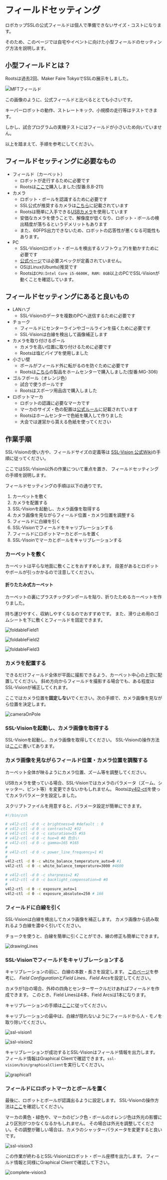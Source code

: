 # フィールドセッティング

ロボカップSSLの公式フィールドは個人で準備できないサイズ・コストになります。

そのため、このページでは自宅やイベントに向けた小型フィールドのセッティング方法を説明します。

## 小型フィールドとは？

Rootsは過去2回、Maker Faire TokyoでSSLの展示をしました。

![MFTフィールド](../img/roots/fieldSetting/MFT_Field.JPG)

この画像のように、公式フィールドと比べるととても小さいです。

キーパーロボットの動作、ストレートキック、小規模の走行等はテストできます。

しかし、試合プログラムの実機テストにはフィールドが小さいため向いていません。

以上を踏まえて、手順を参考にしてください。

## フィールドセッティングに必要なもの

- フィールド（カーペット）
  - ロボットが走行するために必要です
  - Rootsは[ここで](https://www.yuui.net/products/detail.php?product_id=1070071)購入しました(型番:B.B-211)
- カメラ
  - ロボット・ボールを認識するために必要です
  - SSL公式が推奨するカメラは[こちら](https://github.com/RoboCup-SSL/ssl-vision/wiki/requirements#firewire-camera-recommended-hardware)に記載されています
  - Rootsは簡単に入手できる[USBカメラ](http://buffalo.jp/product/multimedia/web-camera/bsw200m/)を使用しています
  - 安価なカメラを使うことで、解像度が低くなり、ロボット・ボールの検出精度が落ちるというデメリットもあります
  - また、60FPS出力できないため、ロボットの応答性が悪くなる可能性もあります。
- PC
  - SSL-Vision(ロボット・ボールを検出するソフトウェア)を動かすために必要です
  - [公式ページ](https://github.com/RoboCup-SSL/ssl-vision/wiki/requirements#hardware-requirements)では必要スペックが定義されていません。
  - OSはLinux(Ubuntu)推奨です
  - Rootsは`CPU:Intel Core i5-6600K, RAM: 8GB`以上のPCでSSL-Visionが動くことを確認しています。

## フィールドセッティングにあると良いもの

- LANハブ
  - SSL-Visionのデータを複数のPCへ送信するために必要です
- チョーク
  - フィールドにセンターラインやゴールラインを描くために必要です
  - SSL-Visionは白線を検出して画像補正します
- カメラを取り付けるポール
  - カメラを高い位置に取り付けるために必要です
  - Rootsは塩ビパイプを使用しました
- 小さい壁
  - ボールがフィールド外に転がるのを防ぐために必要です
  - Rootsは[こちら](http://www.moriyas.co.jp/product/hoso_konpo/kamikakou/edgeboard.html)の製品をホームセンターで購入しました(型番:MG-306)
- ゴルフボール（オレンジ色）
  - 試合で使うボールです
  - Rootsはスポーツ用品店で購入しました
- ロボットマーカ
  - ロボットの認識に必要なマーカです
  - マーカのサイズ・色の配置は[公式ルール](http://wiki.robocup.org/images/7/73/Small_Size_League_-_Rules_2018.pdf)に記載されています
  - Rootsはホームセンターで色紙を購入して作りました
  - 大会では運営から貰える色紙を使ってください

## 作業手順

SSL-Visionの使い方や、フィールドサイズの定義等は
[SSL-Vision 公式Wiki](https://github.com/RoboCup-SSL/ssl-vision/wiki)の手順に従ってください。

ここではSSL-Vision以外の作業について重点を置き、
フィールドセッティングの手順を説明します。

フィールドセッティングの手順は以下の通りです。

1. カーペットを敷く
1. カメラを配置する
1. SSL-Visionを起動し、カメラ画像を取得する
1. カメラ画像を見ながらフィールド位置・カメラ位置を調整する
1. フィールドに白線を引く
1. SSL-Visionでフィールドをキャリブレーションする
1. フィールドにロボットマーカとボールを置く
1. SSL-Visoinでマーカとボールをキャリブレーションする

### カーペットを敷く

カーペットは平らな地面に敷くことをおすすめします。
段差があるとロボットやボールが引っかかるので注意してください。

#### 折りたたみ式カーペット

カーペットの裏にプラスチックダンボールを貼り、折りたためるカーペットを作りました。

持ち運びやすく、収納しやすくなるのでおすすめです。
また、滑り止め用のゴムシートを下に敷くとフィールドを固定できます。

![foldableField1](../img/roots/fieldSetting/foldableField1.JPG)

![foldableField2](../img/roots/fieldSetting/foldableField2.JPG)

![foldableField3](../img/roots/fieldSetting/foldableField3.JPG)

### カメラを配置する

できるだけフィールド全体が平面に撮影できるよう、カーペット中心の上空に配置してください。
斜め方向からフィールドを撮影する場合でも、ある程度はSSL-Visionが補正してくれます。

ここではカメラ位置を**固定しない**でください。次の手順で、カメラ画像を見ながら位置を決定します。

![cameraOnPole](../img/roots/fieldSetting/cameraOnPole.JPG)

### SSL-Visionを起動し、カメラ画像を取得する

SSL-Visionを起動し、カメラ画像を取得してください。
SSL-Visionの操作方法は[ここ](https://github.com/RoboCup-SSL/ssl-vision/wiki/capturing-images)に書いてあります。

### カメラ画像を見ながらフィールド位置・カメラ位置を調整する

カーペット全体が映るようにカメラ位置、ズーム等を調整してください。

USBカメラを使っている場合、SSL-Visionではカメラのパラメータ（ズーム、シャッター、ピント等）を変更できないかもしれません。
Rootsは[v4l2-ctl](https://www.mankier.com/1/v4l2-ctl)を使ってカメラパラメータを設定しました。

スクリプトファイルを用意すると、パラメータ設定が簡単にできます。

```zsh
#!/bin/zsh

# v4l2-ctl -d 0 -c brightness=0 #default : 0
# v4l2-ctl -d 0 -c contrast=32 #32
# v4l2-ctl -d 0 -c saturation=55 #55
# v4l2-ctl -d 0 -c hue=0 #0 色合い
# v4l2-ctl -d 0 -c gamma=165 #165
#
# v4l2-ctl -d 0 -c power_line_frequency=1 #1
#
v4l2-ctl -d 0 -c white_balance_temperature_auto=0 #1
v4l2-ctl -d 0 -c white_balance_temperature=3000 #4600

# v4l2-ctl -d 0 -c sharpness=2 #2
# v4l2-ctl -d 0 -c backlight_compensation=0 #0
#
v4l2-ctl -d 0 -c exposure_auto=1
v4l2-ctl -d 0 -c exposure_absolute=250 # 166
```

### フィールドに白線を引く

SSL-Visionは白線を検出してカメラ画像を補正します。
カメラ画像から読み取れるよう白線を濃ゆく引いてください。

チョークを使うと、白線を簡単に引くことができ、線の修正も簡単にできます。

![drawingLines](../img/roots/fieldSetting/drawingLines.JPG)

### SSL-Visionでフィールドをキャリブレーションする

キャリブレーションの前に、白線の本数・長さを設定します。
[このページ](https://github.com/RoboCup-SSL/ssl-vision/wiki/camera-calibration#field-markings)を参考に、
*Field Configuration*と*Field Lines*、*Field Arcs*を設定してください。

カメラが1台の場合、外枠の四角とセンターサークルだけあればフィールドを作成できます。
このとき、Field Linesは4本、Field Arcsは1本になります。

キャリブレーションの手順は[ここ](https://github.com/RoboCup-SSL/ssl-vision/wiki/camera-calibration#update-control-points)に従ってください。

キャリブレーションの最中は、白線が隠れないようにフィールドから人・モノを取り除いてください。

![ssl-vision1](../img/roots/fieldSetting/ssl-vision1.png)

![ssl-vision2](../img/roots/fieldSetting/ssl-vision2.png)


キャリブレーションが成功するとSSL-Visionはフィールド情報を出力します。
フィールド情報はGraphical Clientで確認できます。```ssl-vision/bin/graphicalClient```を実行してください。

![graphical1](../img/roots/fieldSetting/graphical1.png)

### フィールドにロボットマーカとボールを置く

最後に、ロボットとボールが認識出るように設定します。
SSL-Visionの操作方法は[ここ](https://github.com/RoboCup-SSL/ssl-vision/wiki/color-segmentation-configuration)を確認してください。

マーカの黄色・緑色や、マーカのピンク色・ボールのオレンジ色は外光の影響により区別がつかなくなるかもしれません。
その場合は外光を調整してください。その調整が難しい場合は、カメラのシャッターパラメータを変更すると良いです。

![ssl-vision3](../img/roots/fieldSetting/ssl-vision3.png)

この作業が終わるとSSL-Visionはロボット・ボール座標を出力します。
フィールド情報と同様にGraphical Clientで確認して下さい。

![complete-vision3](../img/roots/fieldSetting/complete.png)
